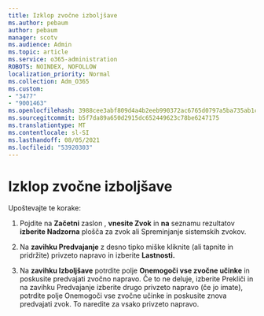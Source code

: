 ```yaml
---
title: Izklop zvočne izboljšave
ms.author: pebaum
author: pebaum
manager: scotv
ms.audience: Admin
ms.topic: article
ms.service: o365-administration
ROBOTS: NOINDEX, NOFOLLOW
localization_priority: Normal
ms.collection: Adm_O365
ms.custom:
- "3477"
- "9001463"
ms.openlocfilehash: 3988cee3abf809d4a4b2eeb990372ac6765d0797a5ba735ab1c089abb6e81bb8
ms.sourcegitcommit: b5f7da89a650d2915dc652449623c78be6247175
ms.translationtype: MT
ms.contentlocale: sl-SI
ms.lasthandoff: 08/05/2021
ms.locfileid: "53920303"
---
```

# <a name="turn-off-audio-enhancement"></a>Izklop zvočne izboljšave

Upoštevajte te korake:

1. Pojdite na **Začetni** zaslon , **vnesite Zvok** in **na** seznamu rezultatov **izberite Nadzorna** plošča za zvok ali Spreminjanje sistemskih zvokov.

2. Na **zavihku Predvajanje** z desno tipko miške kliknite (ali tapnite in pridržite) privzeto napravo in izberite **Lastnosti.**

3. Na **zavihku Izboljšave** potrdite polje **Onemogoči vse zvočne učinke** in poskusite predvajati zvočno napravo. Če to ne deluje, izberite Prekliči  in na zavihku Predvajanje izberite drugo privzeto  napravo (če jo imate), potrdite polje Onemogoči vse zvočne učinke in poskusite znova predvajati zvok.  To naredite za vsako privzeto napravo.
